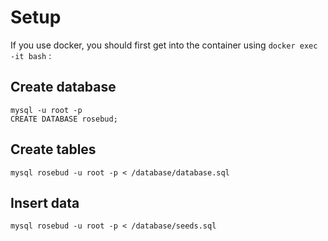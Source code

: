 # Setup

If you use docker, you should first get into the container using `docker exec -it bash` :

## Create database
```
mysql -u root -p
CREATE DATABASE rosebud;
```

## Create tables
`mysql rosebud -u root -p < /database/database.sql`

## Insert data
`mysql rosebud -u root -p < /database/seeds.sql`
